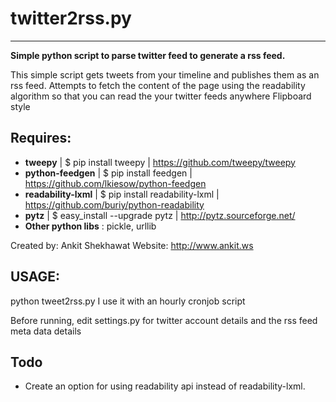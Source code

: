 # twitter2rss.py
----------------
**Simple python script to parse twitter feed to generate a rss feed.**

 This simple script gets tweets from your timeline and publishes them as an rss feed.
 Attempts to fetch the content of the page using the readability algorithm 
 so that you can read the your twitter feeds anywhere Flipboard style

## Requires: 
* **tweepy**            | $ pip install tweepy            | https://github.com/tweepy/tweepy
* **python-feedgen**    | $ pip install feedgen           | https://github.com/lkiesow/python-feedgen
*  **readability-lxml**  | $ pip install readability-lxml  | https://github.com/buriy/python-readability 
*  **pytz**              | $ easy_install --upgrade pytz   | http://pytz.sourceforge.net/
*  **Other python libs** : pickle, urllib

 Created by: Ankit Shekhawat
 Website: http://www.ankit.ws

## USAGE: 
python tweet2rss.py
I use it with an hourly cronjob script

 Before running, edit settings.py for twitter account details 
 and the rss feed meta data details
 
 
## Todo
* Create an option for using readability api instead of readability-lxml.
